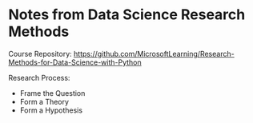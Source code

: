 # Notes from Data Science Research Methods

Course Repository: https://github.com/MicrosoftLearning/Research-Methods-for-Data-Science-with-Python

Research Process:
* Frame the Question
* Form a Theory
* Form a Hypothesis
